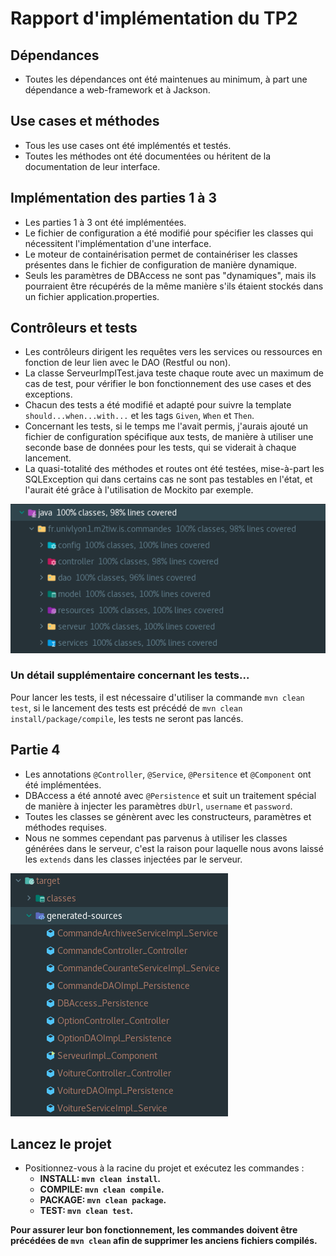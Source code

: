 # Rapport d'implémentation du TP2

## Dépendances
- Toutes les dépendances ont été maintenues au minimum, à part une dépendance a web-framework et à Jackson.

## Use cases et méthodes
- Tous les use cases ont été implémentés et testés.
- Toutes les méthodes ont été documentées ou héritent de la documentation de leur interface.

## Implémentation des parties 1 à 3
- Les parties 1 à 3 ont été implémentées.
- Le fichier de configuration a été modifié pour spécifier les classes qui nécessitent l'implémentation d'une interface.
- Le moteur de containérisation permet de containériser les classes présentes dans le fichier de configuration de manière dynamique.
- Seuls les paramètres de DBAccess ne sont pas "dynamiques", mais ils pourraient être récupérés de la même manière s'ils étaient stockés dans un fichier application.properties.

## Contrôleurs et tests
- Les contrôleurs dirigent les requêtes vers les services ou ressources en fonction de leur lien avec le DAO (Restful ou non).
- La classe ServeurImplTest.java teste chaque route avec un maximum de cas de test, pour vérifier le bon fonctionnement des use cases et des exceptions.
- Chacun des tests a été modifié et adapté pour suivre la template `should...when...with...` et les tags `Given`, `When` et `Then`.
- Concernant les tests, si le temps me l'avait permis, j'aurais ajouté un fichier de configuration spécifique aux tests, de manière à utiliser une seconde base de données pour les tests, qui se viderait à chaque lancement.
- La quasi-totalité des méthodes et routes ont été testées, mise-à-part les SQLException qui dans certains cas ne sont pas testables en l'état, et l'aurait été grâce à l'utilisation de Mockito par exemple.

![GeneratedClasses.PNG](commandes%2Fsrc%2Fmain%2Fresources%2Fcaptures%2FCoverage.PNG)

### Un détail supplémentaire concernant les tests...
Pour lancer les tests, il est nécessaire d'utiliser la commande `mvn clean test`, si le lancement des tests est précédé de `mvn clean install/package/compile`, les tests ne seront pas lancés.


## Partie 4
- Les annotations `@Controller`, `@Service`, `@Persitence` et `@Component` ont été implémentées.
- DBAccess a été annoté avec `@Persistence` et suit un traitement spécial de manière à injecter les paramètres `dbUrl`, `username` et `password`.
- Toutes les classes se génèrent avec les constructeurs, paramètres et méthodes requises.
- Nous ne sommes cependant pas parvenus à utiliser les classes générées dans le serveur, c'est la raison pour laquelle nous avons laissé les `extends` dans les classes injectées par le serveur.

![GeneratedClasses.PNG](commandes%2Fsrc%2Fmain%2Fresources%2Fcaptures%2FGeneratedClasses.PNG)

## Lancez le projet
- Positionnez-vous à la racine du projet et exécutez les commandes :
    - <b>INSTALL<b>: `mvn clean install`.
    - <b>COMPILE<b>: `mvn clean compile`.
    - <b>PACKAGE<b>: `mvn clean package`.
    - <b>TEST<b>: `mvn clean test`.

Pour assurer leur bon fonctionnement, les commandes doivent être précédées de `mvn clean` afin de supprimer les anciens fichiers compilés.
